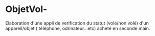 # ObjetVol-
Elaboration d'une appli de verification du statut (volé/non volé) d'un appareil/objet ( téléphone, odrinateur...etc) acheté en seconde main.
